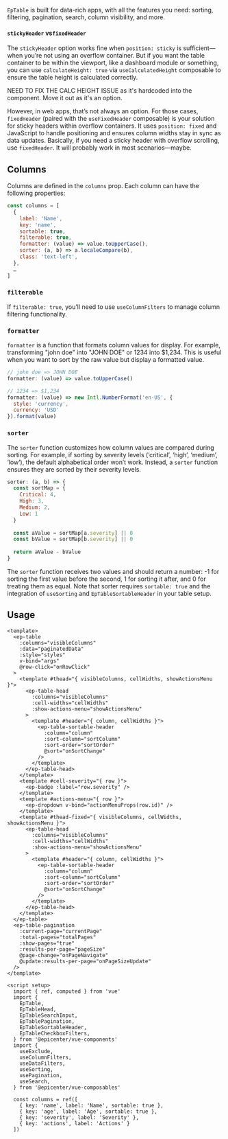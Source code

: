 `EpTable` is built for data-rich apps, with all the features you need: sorting, filtering, pagination, search, column visibility, and more.

#### `stickyHeader` vs`fixedHeader`

The `stickyHeader` option works fine when `position: sticky` is sufficient—when you’re not using an overflow container. But if you want the table container to be within the viewport, like a dashboard module or something, you can use `calculateHeight: true` via `useCalculatedHeight` composable to ensure the table height is calculated correctly.

NEED TO FIX THE CALC HEIGHT ISSUE as it's hardcoded into the component. Move it out as it's an option.

However, in web apps, that’s not always an option. For those cases, `fixedHeader` (paired with the `useFixedHeader` composable) is your solution for sticky headers within overflow containers. It uses `position: fixed` and JavaScript to handle positioning and ensures column widths stay in sync as data updates. Basically, if you need a sticky header with overflow scrolling, use `fixedHeader`. It will probably work in most scenarios—maybe.

## Columns
Columns are defined in the `columns` prop. Each column can have the following properties:

```javascript
const columns = [
  {
    label: 'Name',
    key: 'name',
    sortable: true,
    filterable: true,
    formatter: (value) => value.toUpperCase(),
    sorter: (a, b) => a.localeCompare(b),
    class: 'text-left',
  },
  …
]
```

### `filterable`
If `filterable: true`, you’ll need to use `useColumnFilters` to manage column filtering functionality.

### `formatter`
`formatter` is a function that formats column values for display. For example, transforming "john doe" into "JOHN DOE" or 1234 into $1,234. This is useful when you want to sort by the raw value but display a formatted value.

```javascript
// john doe => JOHN DOE
formatter: (value) => value.toUpperCase()

// 1234 => $1,234
formatter: (value) => new Intl.NumberFormat('en-US', {
  style: 'currency',
  currency: 'USD'
}).format(value)
```
### `sorter`
The `sorter` function customizes how column values are compared during sorting. For example, if sorting by severity levels (‘critical’, ‘high’, ‘medium’, ‘low’), the default alphabetical order won’t work. Instead, a `sorter` function ensures they are sorted by their severity levels.

```javascript
sorter: (a, b) => {
  const sortMap = {
    Critical: 4,
    High: 3,
    Medium: 2,
    Low: 1
  }
  
  const aValue = sortMap[a.severity] || 0
  const bValue = sortMap[b.severity] || 0
  
  return aValue - bValue
}
```

The `sorter` function receives two values and should return a number: -1 for sorting the first value before the second, 1 for sorting it after, and 0 for treating them as equal. Note that sorter requires `sortable: true` and the integration of `useSorting` and `EpTableSortableHeader` in your table setup.

## Usage

```vue
<template>
  <ep-table
    :columns="visibleColumns"
    :data="paginatedData"
    :style="styles"
    v-bind="args"
    @row-click="onRowClick"
  >
    <template #thead="{ visibleColumns, cellWidths, showActionsMenu }">
      <ep-table-head
        :columns="visibleColumns"
        :cell-widths="cellWidths"
        :show-actions-menu="showActionsMenu"
      >
        <template #header="{ column, cellWidths }">
          <ep-table-sortable-header
            :column="column"
            :sort-column="sortColumn"
            :sort-order="sortOrder"
            @sort="onSortChange"
          />
        </template>
      </ep-table-head>
    </template>
    <template #cell-severity="{ row }">
      <ep-badge :label="row.severity" />
    </template>
    <template #actions-menu="{ row }">
      <ep-dropdown v-bind="actionMenuProps(row.id)" />
    </template>
    <template #thead-fixed="{ visibleColumns, cellWidths, showActionsMenu }">
      <ep-table-head
        :columns="visibleColumns"
        :cell-widths="cellWidths"
        :show-actions-menu="showActionsMenu"
      >
        <template #header="{ column, cellWidths }">
          <ep-table-sortable-header
            :column="column"
            :sort-column="sortColumn"
            :sort-order="sortOrder"
            @sort="onSortChange"
          />
        </template>
      </ep-table-head>
    </template>
  </ep-table>
  <ep-table-pagination
    :current-page="currentPage"
    :total-pages="totalPages"
    :show-pages="true"
    :results-per-page="pageSize"
    @page-change="onPageNavigate"
    @update:results-per-page="onPageSizeUpdate"
  />
</template>

<script setup>
  import { ref, computed } from 'vue'
  import {
    EpTable,
    EpTableHead,
    EpTableSearchInput,
    EpTablePagination,
    EpTableSortableHeader,
    EpTableCheckboxFilters,
  } from '@epicenter/vue-components'
  import {
    useExclude,
    useColumnFilters,
    useDataFilters,
    useSorting,
    usePagination,
    useSearch,
  } from '@epicenter/vue-composables'

  const columns = ref([
    { key: 'name', label: 'Name', sortable: true },
    { key: 'age', label: 'Age', sortable: true },
    { key: 'severity', label: 'Severity' },
    { key: 'actions', label: 'Actions' }
  ])
  ```


